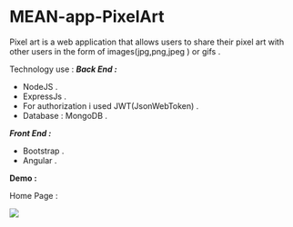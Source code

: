# MEAN-app-PixelArt

Pixel art is a web application that allows users to share their pixel art with other users in the form of images(jpg,png,jpeg ) or gifs .

Technology use : 
***Back End :***
- NodeJS .
- ExpressJs .
- For authorization i used JWT(JsonWebToken) .
- Database : MongoDB .

***Front End :***
- Bootstrap .
- Angular .


**Demo :**

Home Page : 

![](https://github.com/Ramy99-dev/MEAN-app-PixelArt/blob/main/demo-gifs/bandicam-2021-08-01-21-48-19-562.gif)
